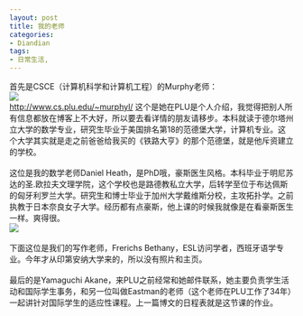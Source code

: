 ```yaml
---
layout: post
title: 我的老师
categories:
- Diandian
tags:
- 日常生活, 
---
```

首先是CSCE（计算机科学和计算机工程）的Murphy老师：
<br />
<img src="http://m3.img.srcdd.com/farm4/d/2012/0627/10/FA93ACFCAC977F1D8BAF12117EF053AF_B500_900_170_181.JPEG" />
<br />http://www.cs.plu.edu/~murphyl/ 这个是她在PLU是个人介绍，我觉得把别人所有信息都放在博客上不大好，所以要去看详情的朋友请移步。本科就读于德尔塔州立大学的数学专业，研究生毕业于美国排名第18的范德堡大学，计算机专业。这个大学其实就是走之前爸爸给我买的《铁路大亨》的那个范德堡，就是他斥资建立的学校。
<br />
<br />这位是我的数学老师Daniel Heath，是PhD哦，豪斯医生风格。本科毕业于明尼苏达的圣.欧拉夫文理学院，这个学校也是路德教私立大学，后转学至位于布达佩斯的匈牙利罗兰大学。研究生和博士毕业于加州大学戴维斯分校，主攻拓扑学。之前执教于日本奈良女子大学。经历都有点豪斯，他上课的时候我就像是在看豪斯医生一样。爽得很。
<br />
<img src="http://m3.img.srcdd.com/farm4/d/2012/0627/10/0DC2FC9607F3E8CB70B6CC0DD45F1D84_B500_900_192_288.JPEG" />
<br />
<br />下面这位是我们的写作老师，Frerichs Bethany，ESL访问学者，西班牙语学专业。今年才从印第安纳大学来的，所以没有照片和主页。
<br />
<br />最后的是Yamaguchi Akane，来PLU之前经常和她邮件联系，她主要负责学生活动和国际学生事务，和另一位叫做Eastman的老师（这个老师在PLU工作了34年）一起讲针对国际学生的适应性课程。上一篇博文的日程表就是这节课的作业。
<br />